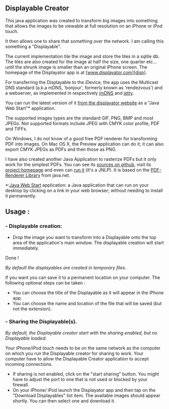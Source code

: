 ## Displayable Creator

This java application was created to transform big images into something that allows the images to be viewable at full resolution on an iPhone or iPod touch.

It then allows one to share that something over the network. I am calling this something a "Displayable".

The current implementation tile the image and store the tiles in a sqlite db. The tiles are also created for the image at half the size, one quarter etc... until the shrunk image is smaller than an original iPhone screen. The homepage of the Displayator app is at [www.displayator.com][disp].

For transferring the Displayable to the iDevice, the app uses the Multicast DNS standard (a.k.a mDNS, 'bonjour', formerly known as 'rendezvous') and a webserver, as implemented in respectively [jmDNS][jmdns] and [jetty][jetty].

You can run the latest version of it [from the displayator website][jnlp] as a "Java Web Start"* application. 

The supported images types are the standard GIF, PNG, BMP and most JPEGs. Not supported formats include JPEG with CMYK color profile, PDF and TIFFs.

On Windows, I do not know of a good free PDF renderer for transforming PDF into images. On Mac OS X, the Preview application can do it; it can also export CMYK JPEGs as PDFs and then those as PNG.   

I have also created another Java Application to rasterize PDFs but it only work for the simplest PDFs. You can see its [sources on github][pdf-jr-git], visit its [project homepage][pdf-jr] and even can [run it][pdf-jr-jnlp] (it's a JNLP). It is based on the [PDF-Renderer Library][pdf-lib] from java.net.

*:[Java Web Start][java] application: a Java application that can run on your desktop by clicking on a link in your web browser; without needing to install it permanently.

## Usage :

### - Displayable creation:

- Drop the image you want to transform into a Displayable onto the top area of the application's main window. The displayable creation will start immediately.

Done !

*By default the displayables are created in temporary files*. 

If you want you can save it to a permanent location on your computer. The following optional steps can be taken :
- You can choose the title of the Displayable as it will appear in the iPhone app.
- You can choose the name and location of the file that will be saved (but not the extension).

### - Sharing the Displayable(s).

*By default, the Displayable creator start with the sharing enabled, but no Displayable loaded.*

Your iPhone/iPod touch needs to be on the same network as the computer on which you run the Displayable creator for sharing to work. Your computer have to allow the Displayable Creator application to accept incoming connections. 

- If sharing is not enabled, click on the "start sharing" button.  You might have to adjust the port to one that is not used or blocked by your firewall.
- On your iPhone/ iPod launch the Displayator app and then tap on the "Download Displayables" list item. The available images should appear shortly. You can then select one and download it.

[java]:http://www.java.com
[jnlp]:http://www.displayator.com/DisplayableCreator/DisplayableCreator.jnlp
[disp]:http://www.displayator.com
[jmdns]:http://jmdns.sourceforge.net/
[jetty]:http://eclipse.org/jetty/
[pdf-lib]:http://java.net/projects/pdf-renderer/
[pdf-jr]:http://www.niconomicon.net/projects/java/pdf-jrasterizer/
[pdf-jr-git]:https://github.com/nicolasH/pdf-jrasterizer
[pdf-jr-jnlp]:http://www.niconomicon.net/tests/maven/net/niconomicon/pdf-jrasterizer/pdf-jrasterizer.jnlp
